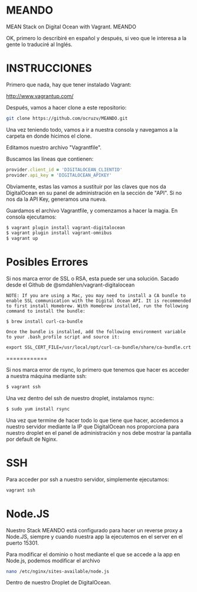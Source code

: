 MEANDO
======

MEAN Stack on Digital Ocean with Vagrant. MEANDO

OK, primero lo describiré en español y después, si veo que le interesa a la gente lo traduciré al Inglés.

INSTRUCCIONES
======

Primero que nada, hay que tener instalado Vagrant:

http://www.vagrantup.com/

Después, vamos a hacer clone a este repositorio:

```sh
git clone https://github.com/ocruzv/MEANDO.git
```

Una vez teniendo todo, vamos a ir a nuestra consola y navegamos a la carpeta en donde hicimos el clone.

Editamos nuestro archivo "Vagrantfile".

Buscamos las líneas que contienen:

```ruby
provider.client_id = 'DIGITALOCEAN_CLIENTID' 
provider.api_key = 'DIGITALOCEAN_APIKEY'
```

Obviamente, estas las vamos a sustituir por las claves que nos da DigitalOcean en su panel de administración en la sección de "API". Si no nos da la API Key, generamos una nueva.

Guardamos el archivo Vagrantfile, y comenzamos a hacer la magia. En consola ejecutamos:

```sh
$ vagrant plugin install vagrant-digitalocean
$ vagrant plugin install vagrant-omnibus
$ vagrant up
```

Posibles Errores
======

Si nos marca error de SSL o RSA, esta puede ser una solución. Sacado desde el Github de @smdahlen/vagrant-digitalocean

```
NOTE: If you are using a Mac, you may need to install a CA bundle to enable SSL communication with the Digital Ocean API. It is recommended to first install Homebrew. With Homebrew installed, run the following command to install the bundle:

$ brew install curl-ca-bundle

Once the bundle is installed, add the following environment variable to your .bash_profile script and source it:

export SSL_CERT_FILE=/usr/local/opt/curl-ca-bundle/share/ca-bundle.crt
```
============

Si nos marca error de rsync, lo primero que tenemos que hacer es acceder a nuestra máquina mediante ssh:

```sh
$ vagrant ssh
```

Una vez dentro del ssh de nuestro droplet, instalamos rsync:

```sh
$ sudo yum install rsync
```

Una vez que termine de hacer todo lo que tiene que hacer, accedemos a nuestro servidor mediante la IP que DigitalOcean nos proporciona para nuestro droplet en el panel de administración y nos debe mostrar la pantalla por default de Nginx.

SSH
======

Para acceder por ssh a nuestro servidor, simplemente ejecutamos:

```sh
vagrant ssh
```

Node.JS
======

Nuestro Stack MEANDO está configurado para hacer un reverse proxy a Node.JS, siempre y cuando nuestra app la ejecutemos en el server en el puerto 15301.

Para modificar el dominio o host mediante el que se accede a la app en Node.js, podemos modificar el archivo

```sh
nano /etc/nginx/sites-available/node.js
```

Dentro de nuestro Droplet de DigitalOcean.
